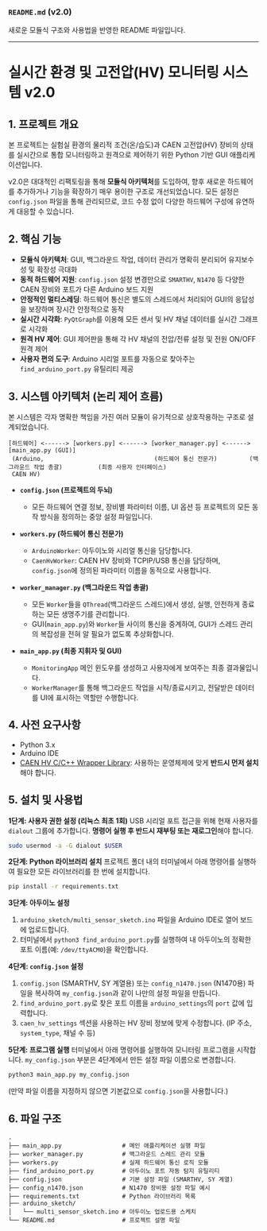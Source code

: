 ### **`README.md` (v2.0)**

새로운 모듈식 구조와 사용법을 반영한 README 파일입니다.

-----

# 실시간 환경 및 고전압(HV) 모니터링 시스템 v2.0

## 1\. 프로젝트 개요

본 프로젝트는 실험실 환경의 물리적 조건(온/습도)과 CAEN 고전압(HV) 장비의 상태를 실시간으로 통합 모니터링하고 원격으로 제어하기 위한 Python 기반 GUI 애플리케이션입니다.

v2.0은 대대적인 리팩토링을 통해 **모듈식 아키텍처**를 도입하여, 향후 새로운 하드웨어를 추가하거나 기능을 확장하기 매우 용이한 구조로 개선되었습니다. 모든 설정은 `config.json` 파일을 통해 관리되므로, 코드 수정 없이 다양한 하드웨어 구성에 유연하게 대응할 수 있습니다.

## 2\. 핵심 기능

  * **모듈식 아키텍처**: GUI, 백그라운드 작업, 데이터 관리가 명확히 분리되어 유지보수성 및 확장성 극대화
  * **동적 하드웨어 지원**: `config.json` 설정 변경만으로 `SMARTHV`, `N1470` 등 다양한 CAEN 장비와 포트가 다른 Arduino 보드 지원
  * **안정적인 멀티스레딩**: 하드웨어 통신은 별도의 스레드에서 처리되어 GUI의 응답성을 보장하며 장시간 안정적으로 동작
  * **실시간 시각화**: `PyQtGraph`를 이용해 모든 센서 및 HV 채널 데이터를 실시간 그래프로 시각화
  * **원격 HV 제어**: GUI 제어판을 통해 각 HV 채널의 전압/전류 설정 및 전원 ON/OFF 원격 제어
  * **사용자 편의 도구**: Arduino 시리얼 포트를 자동으로 찾아주는 `find_arduino_port.py` 유틸리티 제공

## 3\. 시스템 아키텍처 (논리 제어 흐름)

본 시스템은 각자 명확한 책임을 가진 여러 모듈이 유기적으로 상호작용하는 구조로 설계되었습니다.

```
[하드웨어] <------> [workers.py] <------> [worker_manager.py] <------> [main_app.py (GUI)]
 (Arduino,                               (하드웨어 통신 전문가)         (백그라운드 작업 총괄)          (최종 사용자 인터페이스)
 CAEN HV)
```

  * **`config.json` (프로젝트의 두뇌)**

      * 모든 하드웨어 연결 정보, 장비별 파라미터 이름, UI 옵션 등 프로젝트의 모든 동작 방식을 정의하는 중앙 설정 파일입니다.

  * **`workers.py` (하드웨어 통신 전문가)**

      * `ArduinoWorker`: 아두이노와 시리얼 통신을 담당합니다.
      * `CaenHvWorker`: CAEN HV 장비와 TCPIP/USB 통신을 담당하며, `config.json`에 정의된 파라미터 이름을 동적으로 사용합니다.

  * **`worker_manager.py` (백그라운드 작업 총괄)**

      * 모든 `Worker`들을 `QThread`(백그라운드 스레드)에서 생성, 실행, 안전하게 종료하는 모든 생명주기를 관리합니다.
      * GUI(`main_app.py`)와 `Worker`들 사이의 통신을 중계하여, GUI가 스레드 관리의 복잡성을 전혀 알 필요가 없도록 추상화합니다.

  * **`main_app.py` (최종 지휘자 및 GUI)**

      * `MonitoringApp` 메인 윈도우를 생성하고 사용자에게 보여주는 최종 결과물입니다.
      * `WorkerManager`를 통해 백그라운드 작업을 시작/종료시키고, 전달받은 데이터를 UI에 표시하는 역할만 수행합니다.

## 4\. 사전 요구사항

  * Python 3.x
  * Arduino IDE
  * [CAEN HV C/C++ Wrapper Library](https://www.caen.it/products/caen-hv-wrapper-library/): 사용하는 운영체제에 맞게 **반드시 먼저 설치**해야 합니다.

## 5\. 설치 및 사용법

**1단계: 사용자 권한 설정 (리눅스 최초 1회)**
USB 시리얼 포트 접근을 위해 현재 사용자를 `dialout` 그룹에 추가합니다. **명령어 실행 후 반드시 재부팅 또는 재로그인**해야 합니다.

```bash
sudo usermod -a -G dialout $USER
```

**2단계: Python 라이브러리 설치**
프로젝트 폴더 내의 터미널에서 아래 명령어를 실행하여 필요한 모든 라이브러리를 한 번에 설치합니다.

```bash
pip install -r requirements.txt
```

**3단계: 아두이노 설정**

1.  `arduino_sketch/multi_sensor_sketch.ino` 파일을 Arduino IDE로 열어 보드에 업로드합니다.
2.  터미널에서 `python3 find_arduino_port.py`를 실행하여 내 아두이노의 정확한 포트 이름(예: `/dev/ttyACM0`)을 확인합니다.

**4단계: `config.json` 설정**

1.  `config.json` (SMARTHV, SY 계열용) 또는 `config_n1470.json` (N1470용) 파일을 복사하여 `my_config.json`과 같이 나만의 설정 파일을 만듭니다.
2.  `find_arduino_port.py`로 찾은 포트 이름을 `arduino_settings`의 `port` 값에 입력합니다.
3.  `caen_hv_settings` 섹션을 사용하는 HV 장비 정보에 맞게 수정합니다. (IP 주소, `system_type`, 채널 수 등)

**5단계: 프로그램 실행**
터미널에서 아래 명령어를 실행하여 모니터링 프로그램을 시작합니다. `my_config.json` 부분은 4단계에서 만든 설정 파일 이름으로 변경합니다.

```bash
python3 main_app.py my_config.json
```

(만약 파일 이름을 지정하지 않으면 기본값으로 `config.json`을 사용합니다.)

## 6\. 파일 구조

```
.
├── main_app.py                 # 메인 애플리케이션 실행 파일
├── worker_manager.py           # 백그라운드 스레드 관리 모듈
├── workers.py                  # 실제 하드웨어 통신 로직 모듈
├── find_arduino_port.py        # 아두이노 포트 자동 탐지 유틸리티
├── config.json                 # 기본 설정 파일 (SMARTHV, SY 계열)
├── config_n1470.json           # N1470 장비용 설정 파일 예시
├── requirements.txt            # Python 라이브러리 목록
├── arduino_sketch/
│   └── multi_sensor_sketch.ino # 아두이노 업로드용 스케치
└── README.md                   # 프로젝트 설명 파일
```
